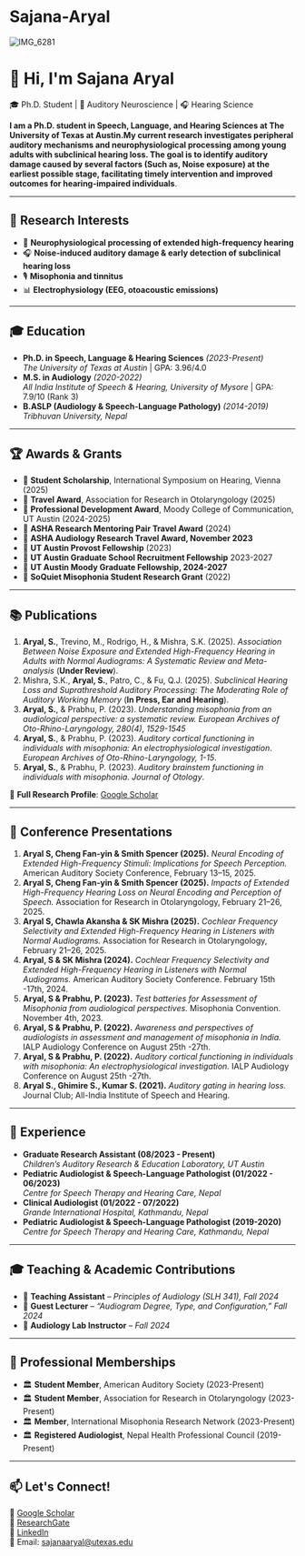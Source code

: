 # Sajana-Aryal
![IMG_6281](https://github.com/user-attachments/assets/c93501e3-e45d-47e3-a67b-904216968fc1)


# 👋 Hi, I'm **Sajana Aryal**  

🎓 Ph.D. Student | 🔬 Auditory Neuroscience | 🎧 Hearing Science 

**I am a Ph.D. student in **Speech, Language, and Hearing Sciences** at **The University of Texas at Austin**.My current research investigates peripheral auditory mechanisms and neurophysiological processing among young adults with subclinical hearing loss. The goal is to identify auditory damage caused by several factors (Such as, Noise exposure) at the earliest possible stage, facilitating timely intervention and improved outcomes for hearing-impaired individuals**.
 
---

## 🔬 **Research Interests**
- 🧠 **Neurophysiological processing of extended high-frequency hearing**
- 🎧 **Noise-induced auditory damage & early detection of subclinical hearing loss**
- 🎙 **Misophonia and tinnitus**
- 📊 **Electrophysiology (EEG, otoacoustic emissions)**

---

## 🎓 **Education**
- **Ph.D. in Speech, Language & Hearing Sciences** *(2023-Present)*  
  *The University of Texas at Austin* | GPA: 3.96/4.0  
- **M.S. in Audiology** *(2020-2022)*  
  *All India Institute of Speech & Hearing, University of Mysore* | GPA: 7.9/10 (Rank 3)  
- **B.ASLP (Audiology & Speech-Language Pathology)** *(2014-2019)*  
  *Tribhuvan University, Nepal*  

---

## 🏆 **Awards & Grants**
- 🏅 **Student Scholarship**, International Symposium on Hearing, Vienna (2025)  
- 🏅 **Travel Award**, Association for Research in Otolaryngology (2025)  
- 🏅 **Professional Development Award**, Moody College of Communication, UT Austin (2024-2025)  
- 🏅 **ASHA Research Mentoring Pair Travel Award** (2024)
- 🏅 **ASHA Audiology Research Travel Award, November 2023**
- 🏅 **UT Austin Provost Fellowship** (2023)  
- 🏅 **UT Austin Graduate School Recruitment Fellowship** 2023-2027
- 🏅 **UT Austin Moody Graduate Fellowship, 2024-2027**
- 🏅 **SoQuiet Misophonia Student Research Grant** (2022)  

---

## 📚 **Publications**
1. **Aryal, S.**, Trevino, M., Rodrigo, H., & Mishra, S.K. (2025). *Association Between Noise Exposure and Extended High-Frequency Hearing in Adults with Normal Audiograms: A Systematic Review and Meta-analysis* (**Under Review**).  
2. Mishra, S.K., **Aryal, S.**, Patro, C., & Fu, Q.J. (2025). *Subclinical Hearing Loss and Suprathreshold Auditory Processing: The Moderating Role of Auditory Working Memory* (**In Press, Ear and Hearing**).  
3. **Aryal, S.**, & Prabhu, P. (2023). *Understanding misophonia from an audiological perspective: a systematic review. European Archives of Oto-Rhino-Laryngology, 280(4), 1529-1545*
4. **Aryal, S.**, & Prabhu, P. (2023). *Auditory cortical functioning in individuals with misophonia: An electrophysiological investigation*. *European Archives of Oto-Rhino-Laryngology, 1-15*.  
5. **Aryal, S.**, & Prabhu, P. (2023). *Auditory brainstem functioning in individuals with misophonia*. *Journal of Otology*.  

📖 **Full Research Profile**: [Google Scholar](https://scholar.google.com/citations?user=BUryX9QAAAAJ&hl=en)  

---

## 🎤 **Conference Presentations**
1. **Aryal S, Cheng Fan-yin & Smith Spencer (2025).** *Neural Encoding of Extended High-Frequency Stimuli: Implications for Speech Perception.* American Auditory Society Conference, February 13–15, 2025.  
2. **Aryal S, Cheng Fan-yin & Smith Spencer (2025).** *Impacts of Extended High-Frequency Hearing Loss on Neural Encoding and Perception of Speech.* Association for Research in Otolaryngology, February 21–26, 2025.  
3. **Aryal S, Chawla Akansha & SK Mishra (2025).** *Cochlear Frequency Selectivity and Extended High-Frequency Hearing in Listeners with Normal Audiograms.* Association for Research in Otolaryngology, February 21–26, 2025.  
4. **Aryal, S & SK Mishra (2024).** *Cochlear Frequency Selectivity and Extended High-Frequency Hearing in Listeners with Normal Audiograms.* American Auditory Society Conference. February 15th -17th, 2024.  
5. **Aryal, S & Prabhu, P. (2023).** *Test batteries for Assessment of Misophonia from audiological perspectives.* Misophonia Convention. November 4th, 2023.  
6. **Aryal, S & Prabhu, P. (2022).** *Awareness and perspectives of audiologists in assessment and management of misophonia in India.* IALP Audiology Conference on August 25th -27th.  
7. **Aryal, S & Prabhu, P. (2022).** *Auditory cortical functioning in individuals with misophonia: An electrophysiological investigation.* IALP Audiology Conference on August 25th -27th.  
8. **Aryal S., Ghimire S., Kumar S. (2021).** *Auditory gating in hearing loss.* Journal Club; All-India Institute of Speech and Hearing.  

---

## 💼 **Experience**
- **Graduate Research Assistant (08/2023 - Present)**  
  *Children’s Auditory Research & Education Laboratory, UT Austin*  
- **Pediatric Audiologist & Speech-Language Pathologist (01/2022 - 06/2023)**  
  *Centre for Speech Therapy and Hearing Care, Nepal*  
- **Clinical Audiologist (01/2022 - 07/2022)**  
  *Grande International Hospital, Kathmandu, Nepal*  
- **Pediatric Audiologist & Speech-Language Pathologist (2019-2020)**  
  *Centre for Speech Therapy and Hearing Care, Kathmandu, Nepal*  
---

## 🎓 **Teaching & Academic Contributions**
- 🏫 **Teaching Assistant** – *Principles of Audiology (SLH 341), Fall 2024*  
- 🏫 **Guest Lecturer** – *“Audiogram Degree, Type, and Configuration,” Fall 2024*  
- 🏫 **Audiology Lab Instructor** – *Fall 2024*  

---

## 🤝 **Professional Memberships**
- 🏛 **Student Member**, American Auditory Society (2023-Present)  
- 🏛 **Student Member**, Association for Research in Otolaryngology (2023-Present)  
- 🏛 **Member**, International Misophonia Research Network (2023-Present)  
- 🏛 **Registered Audiologist**, Nepal Health Professional Council (2019-Present)  

---

## 📫 **Let's Connect!**
🔗 [Google Scholar](https://scholar.google.com/citations?user=BUryX9QAAAAJ&hl=en)  
🔗 [ResearchGate](https://www.researchgate.net/profile/Sajana-Aryal?ev=hdr_xprf)  
🔗 [LinkedIn](https://www.linkedin.com/in/sajana-aryal-209612187/)  
📧 Email: [sajanaaryal@utexas.edu](mailto:sajanaaryal@utexas.edu)  
 
